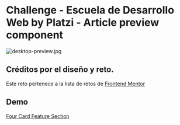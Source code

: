 # Challenge - Escuela de Desarrollo Web by Platzi - Article preview component

![desktop-preview.jpg](https://static.platzi.com/media/user_upload/desktop-preview-948e0f8f-7bf6-42ec-a925-e03f1dde08fd.jpg)

## Créditos por el diseño y reto.

Este reto pertenece a la lista de retos de [Frontend Mentor](https://www.frontendmentor.io/)

## Demo

[Four Card Feature Section](https://ivansevillaa.github.io/Article-Preview-Component/)
